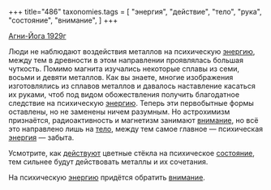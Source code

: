 +++
title="486"
taxonomies.tags = [
 "энергия",
 "действие",
 "тело",
 "рука",
 "состояние",
 "внимание",
]
+++

[Агни-Йога 1929г](/agni/1929)

Люди не наблюдают воздействия металлов на психическую [энергию](/tags/[энергия](/tags/энергия)), между тем в древности в этом направлении проявлялась большая чуткость. Помимо магнита изучались некоторые сплавы из семи, восьми и девяти металлов. Как вы знаете, многие изображения изготовлялись из сплавов металлов и давалось наставление касаться их руками, чтоб под видом обожествления получить благодатное следствие на психическую [энергию](/tags/[энергия](/tags/энергия)). Теперь эти первобытные формы оставлены, но не заменены ничем разумным. Но астрохимизм признаётся, радиоактивность и магнетизм занимают [внимание](/tags/внимание), но всё это направлено лишь на [тело](/tags/тело), между тем самое главное — психическая [энергия](/tags/энергия) — забыта.   

Усмотрите, как [действуют](/tags/действие) цветные стёкла на психическое [состояние](/tags/состояние), тем сильнее будут действовать металлы и их сочетания.   

На психическую [энергию](/tags/[энергия](/tags/энергия)) придётся обратить [внимание](/tags/внимание).